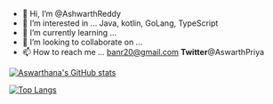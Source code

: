- 👋 Hi, I’m @AshwarthReddy
- 👀 I’m interested in ... Java, kotlin, GoLang, TypeScript
- 🌱 I’m currently learning ...
- 💞️ I’m looking to collaborate on ...
- 📫 How to reach me ... banr20@gmail.com  <b>Twitter</b>@AswarthPriya


[![Aswarthana's GitHub stats](https://github-readme-stats.vercel.app/api?username=AshwarthReddy)](https://github.com/AshwarthReddy/github-readme-stats)

[![Top Langs](https://github-readme-stats.vercel.app/api/top-langs/?username=AshwarthReddy)](https://github.com/AshwarthReddy/github-readme-stats)
<!---
AshwarthReddy/AshwarthReddy is a ✨ special ✨ repository because its `README.md` (this file) appears on your GitHub profile.
You can click the Preview link to take a look at your changes.
--->
